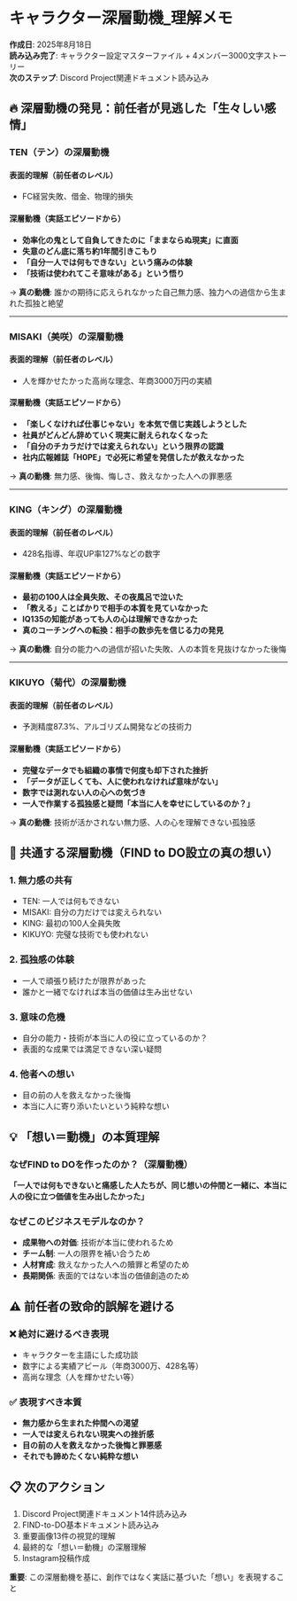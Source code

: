 # キャラクター深層動機_理解メモ

**作成日**: 2025年8月18日  
**読み込み完了**: キャラクター設定マスターファイル + 4メンバー3000文字ストーリー  
**次のステップ**: Discord Project関連ドキュメント読み込み

## 🔥 深層動機の発見：前任者が見逃した「生々しい感情」

### TEN（テン）の深層動機
#### 表面的理解（前任者のレベル）
- FC経営失敗、借金、物理的損失

#### **深層動機（実話エピソードから）**
- **効率化の鬼として自負してきたのに「ままならぬ現実」に直面**
- **失意のどん底に落ち約1年間引きこもり**
- **「自分一人では何もできない」という痛みの体験**
- **「技術は使われてこそ意味がある」という悟り**

→ **真の動機**: 誰かの期待に応えられなかった自己無力感、独力への過信から生まれた孤独と絶望

---

### MISAKI（美咲）の深層動機  
#### 表面的理解（前任者のレベル）
- 人を輝かせたかった高尚な理念、年商3000万円の実績

#### **深層動機（実話エピソードから）**
- **「楽しくなければ仕事じゃない」を本気で信じ実践しようとした**
- **社員がどんどん辞めていく現実に耐えられなくなった**
- **「自分のチカラだけでは変えられない」という限界の認識**
- **社内広報雑誌「H0PE」で必死に希望を発信したが救えなかった**

→ **真の動機**: 無力感、後悔、悔しさ、救えなかった人への罪悪感

---

### KING（キング）の深層動機
#### 表面的理解（前任者のレベル）
- 428名指導、年収UP率127%などの数字

#### **深層動機（実話エピソードから）**
- **最初の100人は全員失敗、その夜風呂で泣いた**
- **「教える」ことばかりで相手の本質を見ていなかった**
- **IQ135の知能があっても人の心は理解できなかった**
- **真のコーチングへの転換：相手の数歩先を信じる力の発見**

→ **真の動機**: 自分の能力への過信が招いた失敗、人の本質を見抜けなかった後悔

---

### KIKUYO（菊代）の深層動機
#### 表面的理解（前任者のレベル）
- 予測精度87.3%、アルゴリズム開発などの技術力

#### **深層動機（実話エピソードから）**
- **完璧なデータでも組織の事情で何度も却下された挫折**
- **「データが正しくても、人に使われなければ意味がない」**
- **数字では測れない人の心への気づき**
- **一人で作業する孤独感と疑問「本当に人を幸せにしているのか？」**

→ **真の動機**: 技術が活かされない無力感、人の心を理解できない孤独感

## 🎯 共通する深層動機（FIND to DO設立の真の想い）

### 1. **無力感の共有**
- TEN: 一人では何もできない  
- MISAKI: 自分の力だけでは変えられない  
- KING: 最初の100人全員失敗  
- KIKUYO: 完璧な技術でも使われない

### 2. **孤独感の体験**
- 一人で頑張り続けたが限界があった
- 誰かと一緒でなければ本当の価値は生み出せない  

### 3. **意味の危機**
- 自分の能力・技術が本当に人の役に立っているのか？
- 表面的な成果では満足できない深い疑問

### 4. **他者への想い**
- 目の前の人を救えなかった後悔
- 本当に人に寄り添いたいという純粋な想い

## 💡 「想い＝動機」の本質理解

### なぜFIND to DOを作ったのか？（深層動機）
**「一人では何もできないと痛感した人たちが、同じ想いの仲間と一緒に、本当に人の役に立つ価値を生み出したかった」**

### なぜこのビジネスモデルなのか？
- **成果物への対価**: 技術が本当に使われるため
- **チーム制**: 一人の限界を補い合うため  
- **人材育成**: 救えなかった人への贖罪と希望のため
- **長期関係**: 表面的ではない本当の価値創造のため

## ⚠️ 前任者の致命的誤解を避ける

### ❌ 絶対に避けるべき表現
- キャラクターを主語にした成功談
- 数字による実績アピール（年商3000万、428名等）
- 高尚な理念（人を輝かせたい等）

### ✅ 表現すべき本質
- **無力感から生まれた仲間への渇望**
- **一人では変えられない現実への挫折感**
- **目の前の人を救えなかった後悔と罪悪感**
- **それでも諦めたくない純粋な想い**

## 📋 次のアクション
1. Discord Project関連ドキュメント14件読み込み
2. FIND-to-DO基本ドキュメント読み込み  
3. 重要画像13件の視覚的理解
4. 最終的な「想い＝動機」の深層理解
5. Instagram投稿作成

**重要**: この深層動機を基に、創作ではなく実話に基づいた「想い」を表現すること
